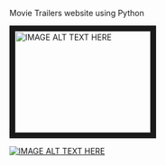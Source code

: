 Movie Trailers website using Python

<a href="http://www.youtube.com/watch?feature=player_embedded&v=NN_O-DXyp50
" target="_blank"><img src="http://img.youtube.com/vi/NN_O-DXyp50/0.jpg" 
alt="IMAGE ALT TEXT HERE" width="240" height="180" border="10" /></a>
    
[![IMAGE ALT TEXT HERE](http://img.youtube.com/vi/NN_O-DXyp50/0.jpg)](http://www.youtube.com/watch?v=NN_O-DXyp50)
